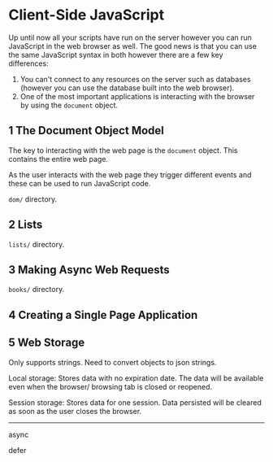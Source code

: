 
# Client-Side JavaScript

Up until now all your scripts have run on the server however you can run JavaScript in the web browser as well. The good news is that you can use the same JavaScript syntax in both however there are a few key differences:

1. You can't connect to any resources on the server such as databases (however you can use the database built into the web browser).
2. One of the most important applications is interacting with the browser by using the `document` object.

## 1 The Document Object Model

The key to interacting with the web page is the `document` object. This contains the entire web page.

As the user interacts with the web page they trigger different events and these can be used to run JavaScript code.

`dom/` directory.

## 2 Lists

`lists/` directory.

## 3 Making Async Web Requests

`books/` directory.

## 4 Creating a Single Page Application



## 5 Web Storage

Only supports strings. Need to convert objects to json strings.

Local storage: Stores data with no expiration date. The data will be available even when the browser/ browsing tab is closed or reopened.

Session storage: Stores data for one session. Data persisted will be cleared as soon as the user closes the browser.

-----

async

defer